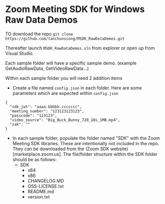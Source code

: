 # Zoom Meeting SDK for Windows Raw Data Demos


TO download the repo
`git clone https://github.com/tanchunsiong/MSDK_RawDataDemos.git`

Thereafter launch `MSDK_RawDataDemos.sln` from explorer or open up from Visual Studio.

Each sample folder will have a specific sample demo. (example GetAudioRawData, GetVideoRawData...)

Within each sample folder you will need 2 addition items
- Create a file named `config.json` in each folder. Here are some parameters which are expected within `config.json`
```
{
  "sdk_jwt": "aaaa.bbbbb.ccccccc",
  "meeting_number": "123123123123",
  "passcode": "123123",
  "video_source": "Big_Buck_Bunny_720_10s_1MB.mp4",
  "zak": ""
}
```

- In each sample folder, populate the folder named "SDK" with the Zoom Meeting SDK libraries. These are intentionally not included in the repo. 
They can be downloaded from the (Zoom SDK website)[marketplace.zoom.us]. The file/folder structure within the SDK folder should be as follows:
	- SDK
		- x64
		- x86
		- CHANGELOG.MD
		- OSS-LICENSE.txt
		- README.md
		- version.txt

